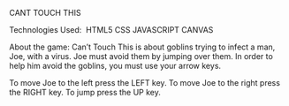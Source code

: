CANT TOUCH THIS


Technologies Used: 
HTML5
CSS
JAVASCRIPT
CANVAS




About the game:
Can’t Touch This is about goblins trying to infect a man, Joe, with a virus. Joe must avoid them by jumping over them. 
In order to help him avoid the goblins, you must use your arrow keys. 

To move Joe to the left press the LEFT key.
To move Joe to the right press the RIGHT key.
To jump press the UP key.
